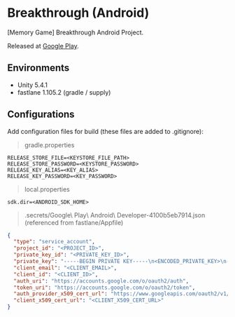 # Breakthrough (Android)

[Memory Game] Breakthrough Android Project.

Released at [Google Play](https://play.google.com/store/apps/details?id=jp.tearoom6.MemoryTouch).

## Environments

- Unity 5.4.1
- fastlane 1.105.2 (gradle / supply)

## Configurations

Add configuration files for build (these files are added to .gitignore):

> gradle.properties

```
RELEASE_STORE_FILE=<KEYSTORE_FILE_PATH>
RELEASE_STORE_PASSWORD=<KEYSTORE_PASSWORD>
RELEASE_KEY_ALIAS=<KEY_ALIAS>
RELEASE_KEY_PASSWORD=<KEY_PASSWORD>
```

> local.properties

```
sdk.dir=<ANDROID_SDK_HOME>
```

> .secrets/Google\ Play\ Android\ Developer-4100b5eb7914.json (referenced from fastlane/Appfile)

```json
{
  "type": "service_account",
  "project_id": "<PROJECT_ID>",
  "private_key_id": "<PRIVATE_KEY_ID>",
  "private_key": "-----BEGIN PRIVATE KEY-----\n<ENCODED_PRIVATE_KEY>\n-----END PRIVATE KEY-----\n",
  "client_email": "<CLIENT_EMAIL>",
  "client_id": "<CLIENT_ID>",
  "auth_uri": "https://accounts.google.com/o/oauth2/auth",
  "token_uri": "https://accounts.google.com/o/oauth2/token",
  "auth_provider_x509_cert_url": "https://www.googleapis.com/oauth2/v1/certs",
  "client_x509_cert_url": "<CLIENT_X509_CERT_URL>"
}
```

